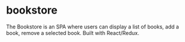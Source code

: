 # bookstore
The Bookstore is an SPA where users can display a list of books, add a book, remove a selected book. Built with React/Redux.

